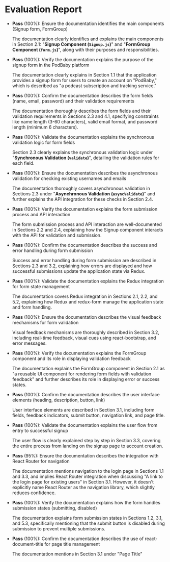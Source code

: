 # Evaluation Report

- **Pass** (100%): Ensure the documentation identifies the main components (Signup form, FormGroup)
  
  The documentation clearly identifies and explains the main components in Section 2.1: "**Signup Component (`Signup.js`)**" and "**FormGroup Component (`form.js`)**", along with their purposes and responsibilities.

- **Pass** (100%): Verify the documentation explains the purpose of the signup form in the PodBaby platform
  
  The documentation clearly explains in Section 1.1 that the application provides a signup form for users to create an account on "PodBaby," which is described as "a podcast subscription and tracking service."

- **Pass** (100%): Confirm the documentation describes the form fields (name, email, password) and their validation requirements
  
  The documentation thoroughly describes the form fields and their validation requirements in Sections 2.3 and 4.1, specifying constraints like name length (3-60 characters), valid email format, and password length (minimum 6 characters).

- **Pass** (100%): Validate the documentation explains the synchronous validation logic for form fields
  
  Section 2.3 clearly explains the synchronous validation logic under "**Synchronous Validation (`validate`)**", detailing the validation rules for each field.

- **Pass** (100%): Ensure the documentation describes the asynchronous validation for checking existing usernames and emails
  
  The documentation thoroughly covers asynchronous validation in Sections 2.3 under "**Asynchronous Validation (`asyncValidate`)**" and further explains the API integration for these checks in Section 2.4.

- **Pass** (100%): Verify the documentation explains the form submission process and API interaction
  
  The form submission process and API interaction are well-documented in Sections 2.2 and 2.4, explaining how the Signup component interacts with the API for validation and submission.

- **Pass** (100%): Confirm the documentation describes the success and error handling during form submission
  
  Success and error handling during form submission are described in Sections 2.3 and 3.2, explaining how errors are displayed and how successful submissions update the application state via Redux.

- **Pass** (100%): Validate the documentation explains the Redux integration for form state management
  
  The documentation covers Redux integration in Sections 2.1, 2.2, and 5.2, explaining how Redux and redux-form manage the application state and form handling.

- **Pass** (100%): Ensure the documentation describes the visual feedback mechanisms for form validation
  
  Visual feedback mechanisms are thoroughly described in Section 3.2, including real-time feedback, visual cues using react-bootstrap, and error messages.

- **Pass** (100%): Verify the documentation explains the FormGroup component and its role in displaying validation feedback
  
  The documentation explains the FormGroup component in Section 2.1 as "a reusable UI component for rendering form fields with validation feedback" and further describes its role in displaying error or success states.

- **Pass** (100%): Confirm the documentation describes the user interface elements (heading, description, button, link)
  
  User interface elements are described in Section 3.1, including form fields, feedback indicators, submit button, navigation link, and page title.

- **Pass** (100%): Validate the documentation explains the user flow from entry to successful signup
  
  The user flow is clearly explained step by step in Section 3.3, covering the entire process from landing on the signup page to account creation.

- **Pass** (95%): Ensure the documentation describes the integration with React Router for navigation
  
  The documentation mentions navigation to the login page in Sections 1.1 and 3.3, and implies React Router integration when discussing "A link to the login page for existing users" in Section 3.1. However, it doesn't explicitly name React Router as the navigation library, which slightly reduces confidence.

- **Pass** (100%): Verify the documentation explains how the form handles submission states (submitting, disabled)
  
  The documentation explains form submission states in Sections 1.2, 3.1, and 5.3, specifically mentioning that the submit button is disabled during submission to prevent multiple submissions.

- **Pass** (100%): Confirm the documentation describes the use of react-document-title for page title management
  
  The documentation mentions in Section 3.1 under "Page Title"
